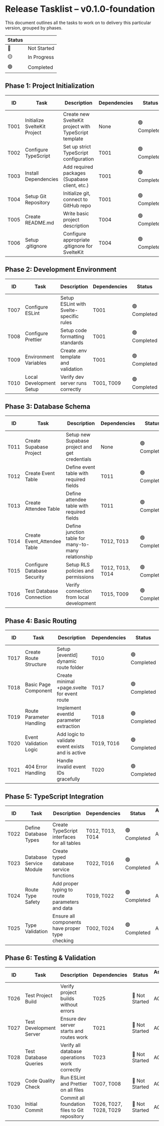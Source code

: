 # Release Tasklist – v0.1.0-foundation
This document outlines all the tasks to work on to delivery this particular version, grouped by phases.

| Status |      |
|--------|------|
| 🔴 | Not Started |
| 🟡 | In Progress |
| 🟢 | Completed |


## Phase 1: Project Initialization

| ID  | Task             | Description                             | Dependencies | Status | Assigned To |
|-----|------------------|-----------------------------------------|-------------|-----------|------------|
| T001 | Initialize SvelteKit Project | Create new SvelteKit project with TypeScript template | None | 🟢 Completed  | AGENT |
| T002 | Configure TypeScript | Set up strict TypeScript configuration | T001 | 🟢 Completed  | AGENT |
| T003 | Install Dependencies | Add required packages (Supabase client, etc.) | T001 | 🟢 Completed  | AGENT |
| T004 | Setup Git Repository | Initialize git, connect to GitHub repo | T001 | 🟢 Completed  | USER |
| T005 | Create README.md | Write basic project description | T004 | 🟢 Completed  | AGENT |
| T006 | Setup .gitignore | Configure appropriate .gitignore for SvelteKit | T004 | 🟢 Completed  | AGENT |

## Phase 2: Development Environment

| ID  | Task             | Description                             | Dependencies | Status | Assigned To |
|-----|------------------|-----------------------------------------|-------------|-----------|------------|
| T007 | Configure ESLint | Setup ESLint with Svelte-specific rules | T001 | 🟢 Completed  | AGENT |
| T008 | Configure Prettier | Setup code formatting standards | T001 | 🟢 Completed  | AGENT |
| T009 | Environment Variables | Create .env template and validation | T001 | 🟢 Completed  | AGENT |
| T010 | Local Development Setup | Verify dev server runs correctly | T001, T009 | 🟢 Completed  | USER |

## Phase 3: Database Schema

| ID  | Task             | Description                             | Dependencies | Status | Assigned To |
|-----|------------------|-----------------------------------------|-------------|-----------|------------|
| T011 | Create Supabase Project | Setup new Supabase project and get credentials | None | 🟢 Completed  | USER |
| T012 | Create Event Table | Define event table with required fields | T011 | 🟢 Completed  | AGENT |
| T013 | Create Attendee Table | Define attendee table with required fields | T011 | 🟢 Completed  | AGENT |
| T014 | Create Event_Attendee Table | Define junction table for many-to-many relationship | T012, T013 | 🟢 Completed  | AGENT |
| T015 | Configure Database Security | Setup RLS policies and permissions | T012, T013, T014 | 🟢 Completed  | AGENT |
| T016 | Test Database Connection | Verify connection from local development | T015, T009 | 🟢 Completed  | AGENT |

## Phase 4: Basic Routing

| ID  | Task             | Description                             | Dependencies | Status | Assigned To |
|-----|------------------|-----------------------------------------|-------------|-----------|------------|
| T017 | Create Route Structure | Setup [eventId] dynamic route folder | T010 | 🟢 Completed  | AGENT |
| T018 | Basic Page Component | Create minimal +page.svelte for event route | T017 | 🟢 Completed  | AGENT |
| T019 | Route Parameter Handling | Implement eventId parameter extraction | T018 | 🟢 Completed  | AGENT |
| T020 | Event Validation Logic | Add logic to validate event exists and is active | T019, T016 | 🟢 Completed  | AGENT |
| T021 | 404 Error Handling | Handle invalid event IDs gracefully | T020 | 🟢 Completed  | AGENT |

## Phase 5: TypeScript Integration

| ID  | Task             | Description                             | Dependencies | Status | Assigned To |
|-----|------------------|-----------------------------------------|-------------|-----------|------------|
| T022 | Define Database Types | Create TypeScript interfaces for all tables | T012, T013, T014 | 🟢 Completed  | AGENT |
| T023 | Database Service Module | Create typed database service functions | T022, T016 | 🟢 Completed  | AGENT |
| T024 | Route Type Safety | Add proper typing to route parameters and data | T019, T022 | 🟢 Completed  | AGENT |
| T025 | Type Validation | Ensure all components have proper type checking | T002, T024 | 🟢 Completed  | AGENT |

## Phase 6: Testing & Validation

| ID  | Task             | Description                             | Dependencies | Status | Assigned To |
|-----|------------------|-----------------------------------------|-------------|-----------|------------|
| T026 | Test Project Build | Verify project builds without errors | T025 | 🔴 Not Started  | AGENT |
| T027 | Test Development Server | Ensure dev server starts and routes work | T021 | 🔴 Not Started  | AGENT |
| T028 | Test Database Queries | Verify all database operations work correctly | T023 | 🔴 Not Started  | AGENT |
| T029 | Code Quality Check | Run ESLint and Prettier on all files | T007, T008 | 🔴 Not Started  | AGENT |
| T030 | Initial Commit | Commit all foundation files to Git repository | T026, T027, T028, T029 | 🔴 Not Started  | AGENT |